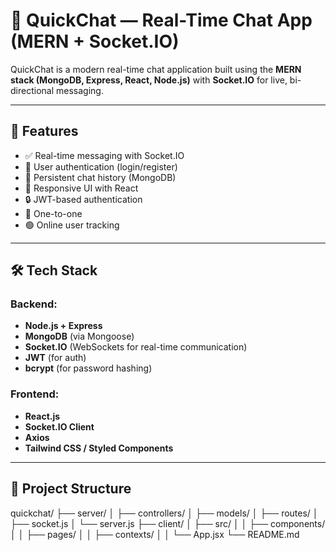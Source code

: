 # 🚀 QuickChat — Real-Time Chat App (MERN + Socket.IO)

QuickChat is a modern real-time chat application built using the **MERN stack (MongoDB, Express, React, Node.js)** with **Socket.IO** for live, bi-directional messaging.

---

## 📸 Features

- ✅ Real-time messaging with Socket.IO
- 👤 User authentication (login/register)
- 🧾 Persistent chat history (MongoDB)
- 📱 Responsive UI with React
- 🔒 JWT-based authentication
- 👥 One-to-one
- 🟢 Online user tracking 

---

## 🛠 Tech Stack

### Backend:
- **Node.js + Express**
- **MongoDB** (via Mongoose)
- **Socket.IO** (WebSockets for real-time communication)
- **JWT** (for auth)
- **bcrypt** (for password hashing)

### Frontend:
- **React.js**
- **Socket.IO Client**
- **Axios**
- **Tailwind CSS / Styled Components** 

---

## 📂 Project Structure

quickchat/
├── server/
│ ├── controllers/
│ ├── models/
│ ├── routes/
│ ├── socket.js
│ └── server.js
├── client/
│ ├── src/
│ │ ├── components/
│ │ ├── pages/
│ │ ├── contexts/
│ │ └── App.jsx
└── README.md
